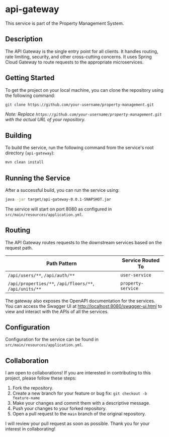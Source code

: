 # api-gateway

This service is part of the Property Management System.

## Description

The API Gateway is the single entry point for all clients. It handles routing, rate limiting, security, and other cross-cutting concerns. It uses Spring Cloud Gateway to route requests to the appropriate microservices.

## Getting Started

To get the project on your local machine, you can clone the repository using the following command:

```bash
git clone https://github.com/your-username/property-management.git
```

*Note: Replace `https://github.com/your-username/property-management.git` with the actual URL of your repository.*

## Building

To build the service, run the following command from the service's root directory (`api-gateway`):

```bash
mvn clean install
```

## Running the Service

After a successful build, you can run the service using:

```bash
java -jar target/api-gateway-0.0.1-SNAPSHOT.jar
```

The service will start on port 8080 as configured in `src/main/resources/application.yml`.

## Routing

The API Gateway routes requests to the downstream services based on the request path.

| Path Pattern                                       | Service Routed To  |
|----------------------------------------------------|--------------------|
| `/api/users/**`, `/api/auth/**`                    | `user-service`     |
| `/api/properties/**`, `/api/floors/**`, `/api/units/**` | `property-service` |

The gateway also exposes the OpenAPI documentation for the services. You can access the Swagger UI at [http://localhost:8080/swagger-ui.html](http://localhost:8080/swagger-ui.html) to view and interact with the APIs of all the services.

## Configuration

Configuration for the service can be found in `src/main/resources/application.yml`.

## Collaboration

I am open to collaborations! If you are interested in contributing to this project, please follow these steps:

1.  Fork the repository.
2.  Create a new branch for your feature or bug fix: `git checkout -b feature-name`
3.  Make your changes and commit them with a descriptive message.
4.  Push your changes to your forked repository.
5.  Open a pull request to the `main` branch of the original repository.

I will review your pull request as soon as possible. Thank you for your interest in collaborating!
